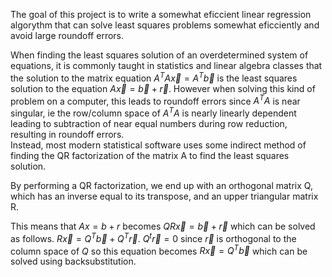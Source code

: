 The goal of this project is to write a somewhat eficcient linear regression algorythm that can solve least
squares problems somewhat eficciently and avoid large roundoff errors.

When finding the least squares solution of an overdetermined system of equations, it is commonly taught in
statistics and linear algebra classes that the solution to the matrix equation $A^TA\vec{x}=A^T\vec{b}$ is the least squares
solution to the equation $A\vec{x}=\vec{b}+\vec{r}$.  However when solving this kind of problem on a computer, this leads to 
roundoff errors since $A^T A$ is near singular, ie the row/column space of $A^T A$ is nearly linearly dependent 
leading to subtraction of near equal numbers during row reduction, resulting in roundoff errors.  
Instead, most modern statistical software uses some indirect
method of finding the QR factorization of the matrix A to find the least squares solution.

By performing a QR factorization, we end up with an orthogonal matrix Q, which has an inverse equal to its 
transpose, and an upper triangular matrix R.

This means that $Ax = b+r$ becomes $QR\vec{x}=\vec{b}+\vec{r}$ which can be solved as follows.
$R\vec{x} = Q^T\vec{b} +Q^T \vec{r}$.  $Q^t \vec{r} =0$ since $\vec{r}$ is orthogonal to the column space of $Q$
so this equation becomes $R\vec{x} = Q^T \vec{b}$ which can be solved using backsubstitution.

